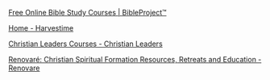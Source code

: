 
[Free Online Bible Study Courses | BibleProject™](https://bibleproject.com/classroom)

[Home - Harvestime](https://harvestime.org)

[Christian Leaders Courses - Christian Leaders](https://www.christianleadersinstitute.org)

[Renovaré: Christian Spiritual Formation Resources, Retreats and Education - Renovare](https://renovare.org)
